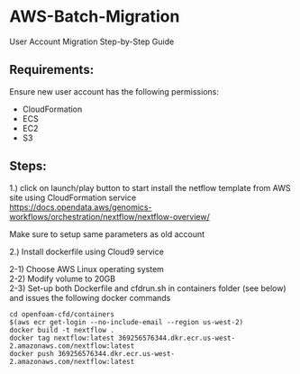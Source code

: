 # AWS-Batch-Migration
User Account Migration Step-by-Step Guide

## Requirements:
Ensure new user account has the following permissions:
- CloudFormation
- ECS
- EC2
- S3 

## Steps:
1.) click on launch/play button to start install the netflow template from AWS site using CloudFormation service<br/>
https://docs.opendata.aws/genomics-workflows/orchestration/nextflow/nextflow-overview/

Make sure to setup same parameters as old account

2.) Install dockerfile using Cloud9 service

2-1) Choose AWS Linux operating system <br/>
2-2) Modify volume to 20GB <br/>
2-3) Set-up both Dockerfile and cfdrun.sh in containers folder (see below) and issues the following docker commands
```
cd openfoam-cfd/containers
$(aws ecr get-login --no-include-email --region us-west-2)
docker build -t nextflow .
docker tag nextflow:latest 369256576344.dkr.ecr.us-west-2.amazonaws.com/nextflow:latest
docker push 369256576344.dkr.ecr.us-west-2.amazonaws.com/nextflow:latest
```
